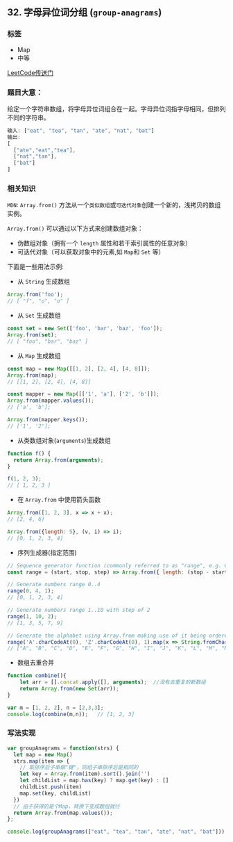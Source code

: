 ## 32. 字母异位词分组 (`group-anagrams`)

### 标签
* Map
* 中等

[LeetCode传送门](https://leetcode-cn.com/problems/group-anagrams/)

### 题目大意：
给定一个字符串数组，将字母异位词组合在一起。字母异位词指字母相同，但排列不同的字符串。

```JavaScript
输入: ["eat", "tea", "tan", "ate", "nat", "bat"]
输出:
[
  ["ate","eat","tea"],
  ["nat","tan"],
  ["bat"]
]
```

### 相关知识
`MDN`: `Array.from()` 方法从一个`类似数组`或`可迭代对象`创建一个新的，浅拷贝的数组实例。

`Array.from()` 可以通过以下方式来创建数组对象：

* 伪数组对象（拥有一个 `length` 属性和若干索引属性的任意对象）
* 可迭代对象（可以获取对象中的元素,如 `Map`和 `Set` 等）

下面是一些用法示例:
* 从 `String` 生成数组
```JavaScript
Array.from('foo');
// [ "f", "o", "o" ]
```
* 从 `Set` 生成数组
```JavaScript
const set = new Set(['foo', 'bar', 'baz', 'foo']);
Array.from(set);
// [ "foo", "bar", "baz" ]
```
* 从 `Map` 生成数组
```JavaScript
const map = new Map([[1, 2], [2, 4], [4, 8]]);
Array.from(map);
// [[1, 2], [2, 4], [4, 8]]

const mapper = new Map([['1', 'a'], ['2', 'b']]);
Array.from(mapper.values());
// ['a', 'b'];

Array.from(mapper.keys());
// ['1', '2'];
```
* 从类数组对象(`arguments`)生成数组
```JavaScript
function f() {
  return Array.from(arguments);
}

f(1, 2, 3);
// [ 1, 2, 3 ]
```
* 在 `Array.from` 中使用箭头函数
```JavaScript
Array.from([1, 2, 3], x => x + x);
// [2, 4, 6]

Array.from({length: 5}, (v, i) => i);
// [0, 1, 2, 3, 4]
```
* 序列生成器(指定范围)
```JavaScript
// Sequence generator function (commonly referred to as "range", e.g. Clojure, PHP etc)
const range = (start, stop, step) => Array.from({ length: (stop - start) / step + 1}, (_, i) => start + (i * step));

// Generate numbers range 0..4
range(0, 4, 1);
// [0, 1, 2, 3, 4]

// Generate numbers range 1..10 with step of 2
range(1, 10, 2);
// [1, 3, 5, 7, 9]

// Generate the alphabet using Array.from making use of it being ordered as a sequence
range('A'.charCodeAt(0), 'Z'.charCodeAt(0), 1).map(x => String.fromCharCode(x));
// ["A", "B", "C", "D", "E", "F", "G", "H", "I", "J", "K", "L", "M", "N", "O", "P", "Q", "R", "S", "T", "U", "V", "W", "X", "Y", "Z"]
```
* 数组去重合并
```JavaScript
function combine(){
    let arr = [].concat.apply([], arguments);  //没有去重复的新数组
    return Array.from(new Set(arr));
}

var m = [1, 2, 2], n = [2,3,3];
console.log(combine(m,n));   // [1, 2, 3]
```

### 写法实现
```JavaScript
var groupAnagrams = function(strs) {
  let map = new Map()
  strs.map(item => {
    // 取排序后子串做"键"，同组子串排序后是相同的
    let key = Array.from(item).sort().join('')
    let childList = map.has(key) ? map.get(key) : []
    childList.push(item)
    map.set(key, childList)
  })
  // 由于获得的是个Map，转换下变成数组就行
  return Array.from(map.values());
};

console.log(groupAnagrams(["eat", "tea", "tan", "ate", "nat", "bat"]))
```